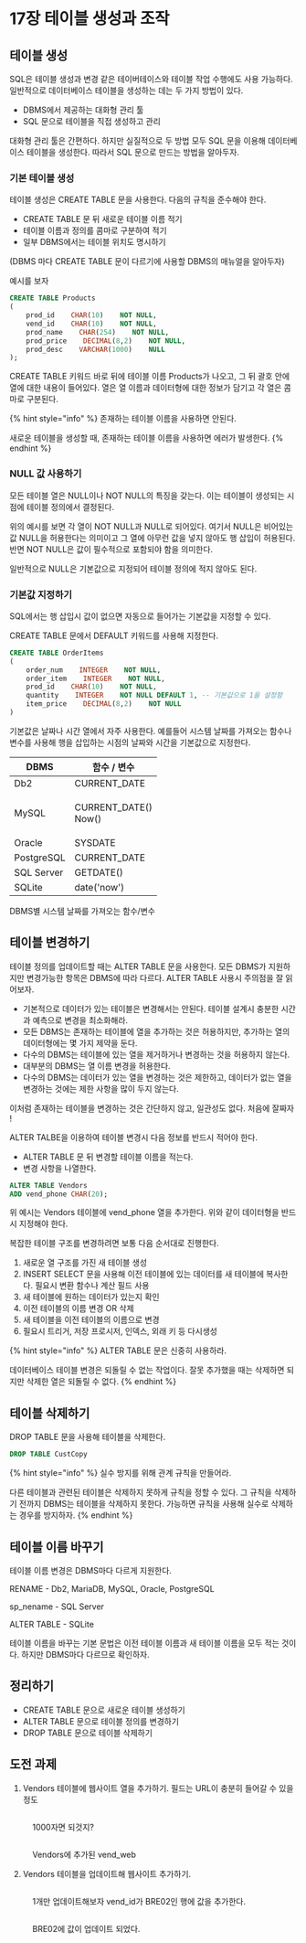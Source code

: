 # 17장 테이블 생성과 조작

## 테이블 생성

SQL은 테이블 생성과 변경 같은 테이버테이스와 테이블 작업 수행에도 사용 가능하다. 일반적으로 데이터베이스 테이블을 생성하는 데는 두 가지 방법이 있다.

* DBMS에서 제공하는 대화형 관리 툴
* SQL 문으로 테이블을 직접 생성하고 관리

대화형 관리 툴은 간편하다. 하지만 실질적으로 두 방법 모두 SQL 문을 이용해 데이터베이스 테이블을 생성한다. 따라서 SQL 문으로 만드는 방법을 알아두자.



### 기본 테이블 생성

테이블 생성은 CREATE TABLE 문을 사용한다. 다음의 규칙을 준수해야 한다.

* CREATE TABLE 문 뒤 새로운 테이블 이름 적기
* 테이블 이름과 정의를 콤마로 구분하여 적기
* 일부 DBMS에서는 테이블 위치도 명시하기

(DBMS 마다 CREATE TABLE 문이 다르기에 사용할 DBMS의 매뉴얼을 알아두자)



예시를 보자

```sql
CREATE TABLE Products
(
    prod_id    CHAR(10)    NOT NULL,
    vend_id    CHAR(10)    NOT NULL,
    prod_name    CHAR(254)    NOT NULL,
    prod_price    DECIMAL(8,2)    NOT NULL,
    prod_desc    VARCHAR(1000)    NULL
);
```

CREATE TABLE 키워드 바로 뒤에 테이블 이름 Products가 나오고, 그 뒤 괄호 안에 열에 대한 내용이 들어있다. 열은 열 이름과 데이터형에 대한 정보가 담기고 각 열은 콤마로 구분된다.



{% hint style="info" %}
존재하는 테이블 이름을 사용하면 안된다.

새로운 테이블을 생성할 때, 존재하는 테이블 이름을 사용하면 에러가 발생한다.
{% endhint %}



### NULL 값 사용하기

모든 테이블 열은 NULL이나 NOT NULL의 특징을 갖는다. 이는 테이블이 생성되는 시점에 테이블 정의에서 결정된다.

위의 예시를 보면 각 열이 NOT NULL과 NULL로 되어있다. 여기서 NULL은 비어있는 값 NULL을 허용한다는 의미이고 그 열에 아무런 값을 넣지 않아도 행 삽입이 허용된다. 반면 NOT NULL은 값이 필수적으로 포함되야 함을 의미한다.

일반적으로 NULL은 기본값으로 지정되어 테이블 정의에 적지 않아도 된다.



### 기본값 지정하기

SQL에서는 행 삽입시 값이 없으면 자동으로 들어가는 기본값을 지정할 수 있다.

CREATE TABLE 문에서 DEFAULT 키워드를 사용해 지정한다.

```sql
CREATE TABLE OrderItems
(
    order_num    INTEGER    NOT NULL,
    order_item    INTEGER    NOT NULL,
    prod_id    CHAR(10)    NOT NULL,
    quantity    INTEGER    NOT NULL DEFAULT 1, -- 기본값으로 1을 설정함
    item_price    DECIMAL(8,2)    NOT NULL
)
```

기본값은 날짜나 시간 열에서 자주 사용한다. 예를들어 시스템 날짜를 가져오는 함수나 변수를 사용해 행을 삽입하는 시점의 날짜와 시간을 기본값으로 지정한다.

| DBMS       | 함수 / 변수                        |
| ---------- | ------------------------------ |
| Db2        | CURRENT\_DATE                  |
| MySQL      | <p>CURRENT_DATE()<br>Now()</p> |
| Oracle     | SYSDATE                        |
| PostgreSQL | CURRENT\_DATE                  |
| SQL Server | GETDATE()                      |
| SQLite     | date('now')                    |

DBMS별 시스템 날짜를 가져오는 함수/변수



## 테이블 변경하기

테이블 정의를 업데이트할 때는 ALTER TABLE 문을 사용한다. 모든 DBMS가 지원하지만 변경가능한 항목은 DBMS에 따라 다르다. ALTER TABLE 사용시 주의점을 잘 읽어보자.

* 기본적으로 데이터가 있는 테이블은 변경해서는 안된다. 테이블 설계시 충분한 시간과 예측으로 변경을 최소화해라.
* 모든 DBMS는 존재하는 테이블에 열을 추가하는 것은 허용하지만, 추가하는 열의 데이터형에는 몇 가지 제약을 둔다.
* 다수의 DBMS는 테이블에 있는 열을 제거하거나 변경하는 것을 허용하지 않는다.
* 대부분의 DBMS는 열 이름 변경을 허용한다.
* 다수의 DBMS는 데이터가 있는 열을 변경하는 것은 제한하고, 데이터가 없는 열을 변경하는 것에는 제한 사항을 많이 두지 않는다.

이처럼 존재하는 테이블을 변경하는 것은 간단하지 않고, 일관성도 없다. 처음에 잘짜자 !



ALTER TALBE을 이용하여 테이블 변경시 다음 정보를 반드시 적어야 한다.

* ALTER TABLE 문 뒤 변경할 테이블 이름을 적는다.
* 변경 사항을 나열한다.



```sql
ALTER TABLE Vendors
ADD vend_phone CHAR(20);
```

위 예시는 Vendors 테이블에 vend\_phone 열을 추가한다. 위와 같이 데이터형을 반드시 지정해야 한다.



복잡한 테이블 구조를 변경하려면 보통 다음 순서대로 진행한다.

1. 새로운 열 구조를 가진 새 테이블 생성
2. INSERT SELECT 문을 사용해 이전 테이블에 있는 데이터를 새 테이블에 복사한다. 필요시 변환 함수나 계산 필드 사용
3. 새 테이블에 원하는 데이터가 있는지 확인
4. 이전 테이블의 이름 변경 OR 삭제
5. 새 테이블을 이전 테이블의 이름으로 변경
6. 필요시 트리거, 저장 프로시저, 인덱스, 외래 키 등 다시생성



{% hint style="info" %}
ALTER TABLE 문은 신중히 사용하라.

데이터베이스 테이블 변경은 되돌릴 수 없는 작업이다. 잘못 추가했을 때는 삭제하면 되지만 삭제한 열은 되돌릴 수 없다.
{% endhint %}



## 테이블 삭제하기

DROP TABLE 문을 사용해 테이블을 삭제한다.

```sql
DROP TABLE CustCopy
```



{% hint style="info" %}
실수 방지를 위해 관계 규칙을 만들어라.

다른 테이블과 관련된 테이블은 삭제하지 못하게 규칙을 정할 수 있다. 그 규칙을 삭제하기 전까지 DBMS는 테이블을 삭제하지 못한다. 가능하면 규칙을 사용해 실수로 삭제하는 경우를 방지하자.
{% endhint %}



## 테이블 이름 바꾸기

테이블 이름 변경은 DBMS마다 다르게 지원한다.

RENAME - Db2, MariaDB, MySQL, Oracle, PostgreSQL

sp\_nename - SQL Server

ALTER TABLE - SQLite



테이블 이름을 바꾸는 기본 문법은 이전 테이블 이름과 새 테이블 이름을 모두 적는 것이다. 하지만 DBMS마다 다르므로 확인하자.



## 정리하기

* CREATE TABLE 문으로 새로운 테이블 생성하기
* ALTER TABLE 문으로 테이블 정의를 변경하기
* DROP TABLE 문으로 테이블 삭제하기



## 도전 과제

1. Vendors 테이블에 웹사이트 열을 추가하기. 필드는 URL이 충분히 들어갈 수 있을 정도

<figure><img src="../../.gitbook/assets/image (259).png" alt=""><figcaption><p> 1000자면 되것지?</p></figcaption></figure>

<figure><img src="../../.gitbook/assets/image (260).png" alt=""><figcaption><p>Vendors에 추가된 vend_web</p></figcaption></figure>

2. Vendors 테이블을 업데이트해 웹사이트 추가하기.

<figure><img src="../../.gitbook/assets/image (263).png" alt=""><figcaption><p>1개만 업데이트해보자 vend_id가 BRE02인 행에 값을 추가한다.</p></figcaption></figure>

<figure><img src="../../.gitbook/assets/image (264).png" alt=""><figcaption><p>BRE02에 값이 업데이트 되었다.</p></figcaption></figure>

